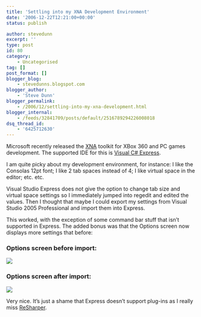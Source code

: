 ```yaml
---
title: 'Settling into my XNA Development Environment'
date: '2006-12-22T12:21:00+00:00'
status: publish

author: stevedunn
excerpt: ''
type: post
id: 80
category:
    - Uncategorised
tag: []
post_format: []
blogger_blog:
    - stevedunns.blogspot.com
blogger_author:
    - 'Steve Dunn'
blogger_permalink:
    - /2006/12/settling-into-my-xna-development.html
blogger_internal:
    - /feeds/32841709/posts/default/2516789294226008018
dsq_thread_id:
    - '6425712630'
---
```

Microsoft recently released the [XNA](http://msdn.com/xna "MSDN XNA Site") toolkit for XBox 360 and PC games development. The supported IDE for this is [Visual C# Express](http://msdn.microsoft.com/vstudio/express/visualcsharp/ "Visual C# Express").

I am quite picky about my development environment, for instance: I like the Consolas 12pt font; I like 2 tab spaces instead of 4; I like virtual space in the editor; etc. etc.

Visual Studio Express does not give the option to change tab size and virtual space settings so I immediately jumped into regedit and edited the values. Then I thought that maybe I could export my settings from Visual Studio 2005 Professional and import them into Express.

This worked, with the exception of some command bar stuff that isn’t supported in Express. The added bonus was that the Options screen now displays more settings that before:

### Options screen before import:

[![](https://stevedunns.googlepages.com/VsExpressSettingsBefore.jpg)](https://stevedunns.googlepages.com/VsExpressSettingsBefore.jpg)

### Options screen after import:

[![](https://stevedunns.googlepages.com/VsExpressSettingsAfter.jpg)](https://stevedunns.googlepages.com/VsExpressSettingsAfter.jpg)

Very nice. It’s just a shame that Express doesn’t support plug-ins as I really miss [ReSharper](http://stevedunns.blogspot.com/2006/12/resharper-25-released.html "ReSharper 2.5 Released").